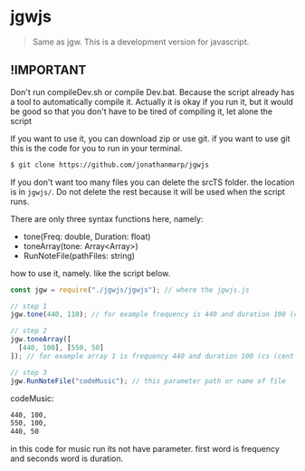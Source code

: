 # jgwjs

> Same as jgw. This is a development version for javascript.

## !IMPORTANT
Don't run compileDev.sh or compile Dev.bat. Because the script already has a tool to automatically compile it.
Actually it is okay if you run it, but it would be good so that you don't have to be tired of compiling it, let alone the script

If you want to use it, you can download zip or use git.
if you want to use git this is the code for you to run in your terminal.
```bash
$ git clone https://github.com/jonathanmarp/jgwjs
```

If you don't want too many files you can delete the srcTS folder. the location is in `jgwjs/`.
Do not delete the rest because it will be used when the script runs.

There are only three syntax functions here, namely:
- tone(Freq: double, Duration: float)
- toneArray(tone: Array<Array<number>>)
- RunNoteFile(pathFiles: string)

how to use it, namely. like the script below.
```javascript
const jgw = require("./jgwjs/jgwjs"); // where the jgwjs.js

// step 1
jgw.tone(440, 110); // for example frequency is 440 and duration 100 (cs (cent seconds)).

// step 2
jgw.toneArray([
  [440, 100], [550, 50]
]); // for example array 1 is frequency 440 and duration 100 (cs (cent seconds)). and array 2 is frequency 550 and duration 50 (cs (cent seconds))

// step 3
jgw.RunNoteFile("codeMusic"); // this parameter path or name of file
```

codeMusic:
```bash
440, 100,
550, 100,
440, 50
```

in this code for music run its not have parameter. first word is frequency and seconds word is duration.

